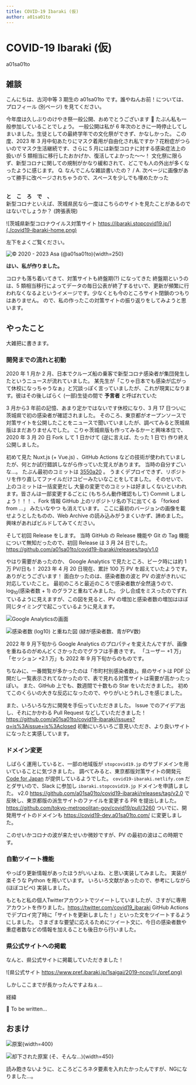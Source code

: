 ```yaml
---
title: COVID-19 Ibaraki (仮)
author: a01sa01to
---
```


# COVID-19 Ibaraki (仮)

<span class="author">a01sa01to</span>

## 雑談

こんにちは、古河中等 3 期生の a01sa01to です。誰やねんお前！については、プロフィール (別ページ) を見てください。

今年度は久しぶりのけやき祭一般公開、おめでとうございます 🎉
たぶん私も一般参加していることでしょう。
一般公開は私が 6 年次のときに一時停止してしまいました。生徒としての最終学年での文化祭ができず、かなしかった。
この度、2023 年 3 月中旬あたりにマスク着用が自由化され<span class="footnote">私ですか？花粉症がつらいのでマスク生活継続です</span>、さらに 5 月には新型コロナに対する感染症法上の扱いが 5 類相当に移行したおかげか、復活してよかった～～！
文化祭に限らず、新型コロナに関しての規制がかなり緩和されて、どこでも人の外出が多くなったように感じます。
<span class="footnote">Q. なんでこんな雑談書いたの？ / A. 次ページに画像があって勝手に改ページされちゃうので、スペースを少しでも埋めたかった</span>

<br/>
<b>と　こ　ろ　で　、</b><br/>
新型コロナといえば、茨城県民なら一度はこちらのサイトを見たことがあるのではないでしょうか？ (誇張表現)

![茨城県新型コロナウイルス対策サイト https://ibaraki.stopcovid19.jp/](./covid19-ibaraki-home.png)

左下をよくご覧ください。

![© 2020 - 2023 Asa (@a01sa01to)](./covid19-ibaraki-copyright.png){width=250}

**はい、私が作りました。**

コロナも落ち着いてきて、対策サイトも終盤期(?) になってきた <span class="footnote">終盤期というのは、5 類相当移行によってデータの毎日公表が終了するせいで、更新が頻繁に行われなくなるよというイメージです。少なくとも今のところサイト閉鎖のつもりはありません。</span> ので、私の作ったこの対策サイトの振り返りをしてみようと思います。

## やったこと

大雑把に書きます。

### 開発までの流れと初動

2020 年 1 月か 2 月、日本でクルーズ船の乗客で新型コロナ感染者が集団発生したというニュースが流れていました。
某先生が「こりゃ日本でも感染が広がって休校になっちゃうなぁ」と冗談っぽく言っていましたが、これが現実になります。<span class="footnote">彼はその後しばらく (一部)生徒の間で <b>予言者</b> と呼ばれていた</span>

3 月から<span class="footnote">3 年前の記憶、あまり定かではないです</span>休校になり、3 月 17 日ついに茨城県で初の感染者が確認されました。
そのころ、東京都がオープンソースで対策サイトを公開したことをニュースで聞いていましたが、調べてみると茨城県版はまだありませんでした。
こりゃ茨城県版も作ってみるかーと興味本位で、2020 年 3 月 20 日 Fork して 1 日かけて (逆に言えば、たった 1 日で) 作り終え公開しました。

初めて見た Nuxt.js (+ Vue.js) 、GitHub Actions などの技術が使われていましたが、何とか試行錯誤しながら作っていた覚えがあります。
当時の自分すごいな...。
たぶん最初のコミットは [3550a20](https://github.com/a01sa01to/covid19-ibaraki/commit/3550a20a43603903e719daac2a72afe68f7e8ab4) 。
うまくデプロイできず、リポジトリを作り直してファイルだけコピーみたいなことをしてました。
そのせいで、上のコミットは一括変更だし <span class="footnote">大量の変更でのコミットは好ましくないといわれます。皆さんは一部変更するごとに (もちろん動作確認もして) Commit しましょう！！！</span> 、Fork 情報 <span class="footnote">GitHub 上のリポジトリ名の下に出てくる 「forked from ...」 みたいなやつ</span> も消えています。
ここに最初のバージョンの画像を載せようとしたものの、Web Archive の読み込みがうまくいかず、諦めました。
興味があればビルドしてみてください。

そして初回 Release をします。
当時 GitHub の Release 機能や Git の Tag 機能について無知だったので、初回 Release は 3 月 24 日でした。<span class="footnote">https://github.com/a01sa01to/covid19-ibaraki/releases/tag/v1.0</span>

やはり需要があったのか、 Google Analytics で見たところ、ピーク時には約 1 万 PV/日も！
2023 年 4 月 20 日現在、累計 100 万 PV を超えていたようです。ありがとうございます！
面白かったのは、感染者数の波と PV の波がきれいに対応していたこと。
最初のころと最近のころで感染者数が全然違うので、 $\log_{10}$(感染者数 + 1) のグラフと重ねてみました。
少し合成をミスったのでずれているように見えますが、この図を見ると、PV の増加と感染者数の増加はほぼ同じタイミングで起こっているように見えます。

![Google Analyticsの画面](./analytics.png)

![感染者数 (log10) と重ねた図 (緑が感染者数、青がPV数)](./analytics-confirmed.png)

2022 年 9 月下旬から Google Analytics のプロパティを変えたんですが、画像を重ねるのがめんどくさかったのでグラフは手書きです。
「ユーザー +1 万」「セッション +2.1 万」も 2022 年 9 月下旬からのものです。

ちなみに、一番閲覧が多かったのは「市町村別感染者数」。県のサイトは PDF 公開だし一覧表示されてなかったので、表で見れる対策サイトは需要が高かったっぽい。
また、GitHub 上でも、数週間で十数もの Star をいただきました。
初めてこのくらいの大きな反応になったので、やりがいとうれしさを感じました。

また、いろいろな方に開発を手伝っていただきました。
Issue でのアイデア出し、それにかかわる Pull Request などしていただきました！ <span class="footnote">https://github.com/a01sa01to/covid19-ibaraki/issues?q=is%3Aissue+is%3Aclosed</span>
初動にいろいろご意見いただき、より良いサイトになったと実感しています。

### ドメイン変更

しばらく運用していると、一部の地域版が `stopcovid19.jp` のサブドメインを用いていることに気づきました。
調べてみると、東京都版対策サイトの開発元 [Code for Japan](https://www.code4japan.org/) が提供しているようでした。
`covid19-ibaraki.netlify.com` だとダサいので、Slack に参加し `ibaraki.stopcovid19.jp` ドメインを申請しました。
v2.0 <span class="footnote">https://github.com/a01sa01to/covid19-ibaraki/releases/tag/v2.0</span> で反映し、東京都版の派生サイトのファイルを変更する PR を提出しました。<span class="footnote">https://github.com/tokyo-metropolitan-gov/covid19/pull/3260</span>
ついでに、開発用サイトのドメインも <https://covid19-dev.a01sa01to.com/> に変更しました。

このせいかコロナの波が来たせいか微妙ですが、PV の最初の波はこの時期です。

### 自動ツイート機能

やっぱり更新情報があったほうがいいよね、と思い実装してみました。
実装が楽そうな Python を用いています。
いろいろ文献があったので、参考にしながら (ほぼコピペ) 実装しました。

もともと私の個人Twitterアカウントでツイートしていましたが、さすがに専用アカウントを作りました。<span class="footnote">https://twitter.com/covid19_ibaraki</span>
GitHub Actions でデプロイ完了時に「サイトを更新しました！」といった文をツイートするようにしました。
さまざまな要望に応えるためにツイート文に、今日の感染者数や重症者数などの情報を加えることも後日から行いました。

### 県公式サイトへの掲載

なんと、県公式サイトに掲載していただきました！

![県公式サイト https://www.pref.ibaraki.jp/1saigai/2019-ncov/](./pref.png)

しかしここまでが長かったんですよねぇ...

経緯

🚧 To be written...

## おまけ

![原案](./ng.png){width=400}

![却下された原案 (そ、そんな...)](./eno.png){width=450}

読み飽きないように、ところどころネタ要素を入れたかったんですが、NGになりました...。
